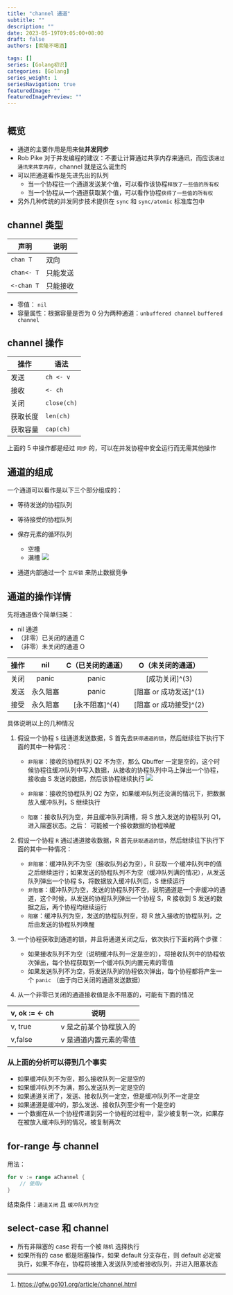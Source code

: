 ```yaml
---
title: "channel 通道"
subtitle: ""
description: ""
date: 2023-05-19T09:05:00+08:00
draft: false
authors: [索隆不喝酒]

tags: []
series: [Golang初识]
categories: [Golang]
series_weight: 1
seriesNavigation: true
featuredImage: ""
featuredImagePreview: ""
---
```

<!--more-->
#

## 概览

- 通道的主要作用是用来做**并发同步**
- Rob Pike 对于并发编程的建议：不要让计算通过共享内存来通讯，而应该`通过通讯来共享内存`，channel 就是这么诞生的
- 可以把通道看作是先进先出的队列
	- 当一个协程往一个通道发送某个值，可以看作该协程`释放了一些值的所有权`
	- 当一个协程从一个通道获取某个值，可以看作协程`获得了一些值的所有权`
- 另外几种传统的并发同步技术提供在 `sync` 和 `sync/atomic` 标准库包中

## channel 类型

|声明|说明|
|-|-|
|`chan T`|双向|
|`chan<- T`|只能发送|
|`<-chan T`|只能接收|

- 零值： `nil`
- 容量属性：根据容量是否为 0 分为两种通道：`unbuffered channel` `buffered channel`

## channel 操作

|操作|语法|
|-|-|
|发送|`ch <- v`|
|接收|`<- ch`|
|关闭|`close(ch)`|
|获取长度|`len(ch)`|
|获取容量|`cap(ch)`|

上面的 5 中操作都是经过 `同步` 的，可以在并发协程中安全运行而无需其他操作

## 通道的组成

一个通道可以看作是以下三个部分组成的：
- 等待发送的协程队列
- 等待接受的协程队列
- 保存元素的循环队列
	- 空槽
	- 满槽
![](images/posts/Pasted%20image%2020230519094306.png)

- 通道内部通过一个 `互斥锁` 来防止数据竞争

## 通道的操作详情

先将通道做个简单归类：
- nil 通道
- （非零）已关闭的通道 C
- （非零）未关闭的通道 O

|操作|nil|C（已关闭的通道）|O（未关闭的通道）|
|:-:|:-:|:-:|:-:|
|关闭|panic|panic|[成功关闭]^(3)|
|发送|永久阻塞|panic|[阻塞 or 成功发送]^(1)|
|接受|永久阻塞|[永不阻塞]^(4)|[阻塞 or 成功接受]^(2)|

具体说明以上的几种情况
1. 假设一个协程 `S` 往通道发送数据，S 首先去`获得通道的锁`，然后继续往下执行下面的其中一种情况：

	- `非阻塞`：接收的协程队列 Q2 不为空，那么 Qbuffer 一定是空的，这个时候协程往缓冲队列中写入数据，从接收的协程队列中马上弹出一个协程，接收由 S 发送的数据，然后该协程继续执行
		![](images/posts/channel01%201.gif)

	- `非阻塞`：接收的协程队列 Q2 为空，如果缓冲队列还没满的情况下，把数据放入缓冲队列，S 继续执行
	- `阻塞`：接收队列为空，并且缓冲队列满槽，将 S 放入发送的协程队列 Q1，进入阻塞状态。之后： 可能被一个接收数据的协程唤醒

2. 假设一个协程 `R` 通过通道接收数据，R 首先`获取通道的锁`，然后继续往下执行下面的其中一种情况：

	- `非阻塞`：缓冲队列不为空（接收队列必为空），R 获取一个缓冲队列中的值之后继续运行；如果发送的协程队列不为空（缓冲队列满的情况），从发送队列弹出一个协程 S，将数据放入缓冲队列后，S 继续运行
	- `非阻塞`：缓冲队列为空，发送的协程队列不空，说明通道是一个非缓冲的通道，这个时候，从发送的协程队列弹出一个协程 S，R 接收到 S 发送的数据之后，两个协程均继续运行
	- `阻塞`：缓冲队列为空，发送的协程队列空，将 R 放入接收的协程队列，之后由发送的协程队列唤醒 

3. 一个协程获取到通道的锁，并且将通道关闭之后，依次执行下面的两个步骤：

	- 如果接收队列不为空（说明缓冲队列一定是空的），将接收队列中的协程依次弹出，每个协程获取到一个缓冲队列内置元素的零值
	- 如果发送队列不为空，将发送队列的协程依次弹出，每个协程都将产生一个 `panic` （由于向已关闭的通道发送数据）

4. 从一个非零已关闭的通道接收值是永不阻塞的，可能有下面的情况

|v, ok := <- ch|说明|
|-|-|
|v, true|v 是之前某个协程放入的|
|v,false|v 是通道内置元素的零值|

### 从上面的分析可以得到几个事实

- 如果缓冲队列不为空，那么接收队列一定是空的
- 如果缓冲队列不为满，那么发送队列一定是空的
- 如果通道关闭了，发送、接收队列一定空，但是缓冲队列不一定是空
- 如果通道是缓冲的，那么发送、接收队列至少有一个是空的
- 一个数据在从一个协程传递到另一个协程的过程中，至少被复制一次，如果存在被放入缓冲队列的情况，被复制两次

## for-range 与 channel

用法：
```go
for v := range aChannel {
	// 使用v
}
```
结束条件：`通道关闭` 且 `缓冲队列为空`

## select-case 和 channel

- 所有非阻塞的 case 将有一个被 `随机` 选择执行
- 如果所有的 case 都是阻塞操作，如果 default 分支存在，则 default 必定被执行，如果不存在，协程将被推入发送队列或者接收队列，并进入阻塞状态


---
1. https://gfw.go101.org/article/channel.html